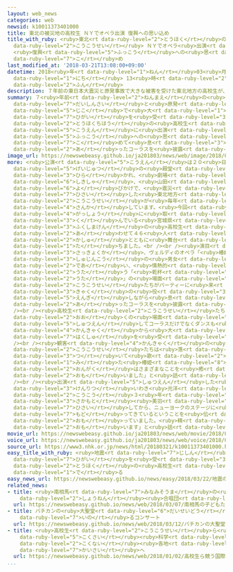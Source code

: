 ```yaml
---
layout: web_news
categories: web
newsid: k10011373401000
title: 東北の被災地の高校生 ＮＹでオペラ出演 復興への思い込め
title_with_ruby: <ruby>東北<rt data-ruby-level="2">とうほく</rt></ruby>の<ruby>被災地<rt data-ruby-level="7">ひさいち</rt></ruby>の<ruby>高校生<rt
  data-ruby-level="2">こうこうせい</rt></ruby> ＮＹでオペラ<ruby>出演<rt data-ruby-level="5">しゅつえん</rt></ruby>
  <ruby>復興<rt data-ruby-level="5">ふっこう</rt></ruby>への<ruby>思<rt data-ruby-level="7">おも</rt></ruby>い<ruby>込<rt
  data-ruby-level="7">こ</rt></ruby>め
last_modified_at: '2018-03-21T13:08:00+09:00'
datetime: 2018<ruby>年<rt data-ruby-level="1">ねん</rt></ruby>03<ruby>月<rt data-ruby-level="1">がつ</rt></ruby>21<ruby>日<rt
  data-ruby-level="1">にち</rt></ruby> 13<ruby>時<rt data-ruby-level="2">じ</rt></ruby>08<ruby>分<rt
  data-ruby-level="2">ふん</rt></ruby>
description: ７年前の東日本大震災と原発事故で大きな被害を受けた東北地方の高校生が、アメリカ・ニューヨークでオペラの公演に出演し、復興への思いを込めて息の合ったコーラスを披露しました。
summary: ７<ruby>年前<rt data-ruby-level="2">ねんまえ</rt></ruby>の<ruby>東日本<rt data-ruby-level="2">ひがしにほん</rt></ruby><ruby>大震災<rt
  data-ruby-level="7">だいしんさい</rt></ruby>と<ruby>原発<rt data-ruby-level="3">げんぱつ</rt></ruby><ruby>事故<rt
  data-ruby-level="5">じこ</rt></ruby>で<ruby>大<rt data-ruby-level="1">おお</rt></ruby>きな<ruby>被害<rt
  data-ruby-level="7">ひがい</rt></ruby>を<ruby>受<rt data-ruby-level="3">う</rt></ruby>けた<ruby>東北地方<rt
  data-ruby-level="2">とうほくちほう</rt></ruby>の<ruby>高校生<rt data-ruby-level="2">こうこうせい</rt></ruby>が、アメリカ・ニューヨークでオペラの<ruby>公演<rt
  data-ruby-level="5">こうえん</rt></ruby>に<ruby>出演<rt data-ruby-level="5">しゅつえん</rt></ruby>し、<ruby>復興<rt
  data-ruby-level="5">ふっこう</rt></ruby>への<ruby>思<rt data-ruby-level="2">おも</rt></ruby>いを<ruby>込<rt
  data-ruby-level="7">こ</rt></ruby>めて<ruby>息<rt data-ruby-level="3">いき</rt></ruby>の<ruby>合<rt
  data-ruby-level="2">あ</rt></ruby>ったコーラスを<ruby>披露<rt data-ruby-level="7">ひろう</rt></ruby>しました。
image_url: https://newswebeasy.github.io/ja201803/news/web/image/2018/03/21/K10011373401_1803211309_1803211310_01_03.jpg
more: <ruby>公演<rt data-ruby-level="5">こうえん</rt></ruby>は２０<ruby>日<rt data-ruby-level="1">にち</rt></ruby>にニューヨークにある<ruby>芸術<rt
  data-ruby-level="5">げいじゅつ</rt></ruby>の<ruby>殿堂<rt data-ruby-level="7">でんどう</rt></ruby>、リンカーンセンターで<ruby>開<rt
  data-ruby-level="3">ひら</rt></ruby>かれ、<ruby>劇場<rt data-ruby-level="6">げきじょう</rt></ruby>のオーケストラの<ruby>指揮者<rt
  data-ruby-level="6">しきしゃ</rt></ruby>、<ruby>山田<rt data-ruby-level="1">やまだ</rt></ruby>あつしさんの<ruby>呼<rt
  data-ruby-level="6">よ</rt></ruby>びかけで、<ruby>震災<rt data-ruby-level="7">しんさい</rt></ruby>で<ruby>被災<rt
  data-ruby-level="7">ひさい</rt></ruby>した<ruby>東北地方<rt data-ruby-level="2">とうほくちほう</rt></ruby>の<ruby>高校生<rt
  data-ruby-level="2">こうこうせい</rt></ruby>が<ruby>毎年<rt data-ruby-level="2">まいとし</rt></ruby>、<ruby>参加<rt
  data-ruby-level="4">さんか</rt></ruby>しています。<ruby>今回<rt data-ruby-level="2">こんかい</rt></ruby>は、ミュージカルや<ruby>合唱<rt
  data-ruby-level="4">がっしょう</rt></ruby>に<ruby>取<rt data-ruby-level="3">と</rt></ruby>り<ruby>組<rt
  data-ruby-level="3">く</rt></ruby>んでいる<ruby>宮城県<rt data-ruby-level="8">みやぎけん</rt></ruby>と<ruby>福島県<rt
  data-ruby-level="3">ふくしまけん</rt></ruby>の<ruby>高校生<rt data-ruby-level="2">こうこうせい</rt></ruby><ruby>合<rt
  data-ruby-level="2">あ</rt></ruby>わせて４６<ruby>人<rt data-ruby-level="1">にん</rt></ruby>がオペラ<ruby>歌手<rt
  data-ruby-level="2">かしゅ</rt></ruby>とともに<ruby>舞台<rt data-ruby-level="7">ぶたい</rt></ruby>に<ruby>立<rt
  data-ruby-level="1">た</rt></ruby>ちました。<br /><br /><ruby>演目<rt data-ruby-level="5">えんもく</rt></ruby>はイタリアの<ruby>作曲家<rt
  data-ruby-level="3">さっきょくか</rt></ruby>、ヴェルディのオペラ「<ruby>椿姫<rt data-ruby-level="8">つばき</rt></ruby>」で、<ruby>主人公<rt
  data-ruby-level="3">しゅじんこう</rt></ruby>の<ruby>男女<rt data-ruby-level="1">だんじょ</rt></ruby>がパーティで<ruby>出会<rt
  data-ruby-level="2">であ</rt></ruby>い、<ruby>情熱的<rt data-ruby-level="5">じょうねつてき</rt></ruby>に<ruby>歌<rt
  data-ruby-level="2">うた</rt></ruby>う「<ruby>乾杯<rt data-ruby-level="7">かんぱい</rt></ruby>の<ruby>歌<rt
  data-ruby-level="2">うた</rt></ruby>」の<ruby>場面<rt data-ruby-level="3">ばめん</rt></ruby>では、<ruby>高校生<rt
  data-ruby-level="2">こうこうせい</rt></ruby>たちがパーティーに<ruby>来<rt data-ruby-level="2">き</rt></ruby>た<ruby>客<rt
  data-ruby-level="3">きゃく</rt></ruby>の<ruby>役<rt data-ruby-level="3">やく</rt></ruby>として<ruby>演技<rt
  data-ruby-level="5">えんぎ</rt></ruby>しながら<ruby>息<rt data-ruby-level="3">いき</rt></ruby>の<ruby>合<rt
  data-ruby-level="2">あ</rt></ruby>ったコーラスを<ruby>披露<rt data-ruby-level="7">ひろう</rt></ruby>しました。<br
  /><br /><ruby>高校生<rt data-ruby-level="2">こうこうせい</rt></ruby>たちは、このほかにも<ruby>多<rt
  data-ruby-level="2">おお</rt></ruby>くの<ruby>場面<rt data-ruby-level="3">ばめん</rt></ruby>に<ruby>出演<rt
  data-ruby-level="5">しゅつえん</rt></ruby>してコーラスだけでなくダンスも<ruby>披露<rt data-ruby-level="7">ひろう</rt></ruby>し、<ruby>観客<rt
  data-ruby-level="4">かんきゃく</rt></ruby>から<ruby>大<rt data-ruby-level="1">おお</rt></ruby>きな<ruby>拍手<rt
  data-ruby-level="7">はくしゅ</rt></ruby>を<ruby>受<rt data-ruby-level="3">う</rt></ruby>けていました。<br
  /><br /><ruby>観客<rt data-ruby-level="4">かんきゃく</rt></ruby>の<ruby>女性<rt data-ruby-level="5">じょせい</rt></ruby>は「<ruby>高校生<rt
  data-ruby-level="2">こうこうせい</rt></ruby>たちは<ruby>落<rt data-ruby-level="3">お</rt></ruby>ち<ruby>着<rt
  data-ruby-level="3">つ</rt></ruby>いて<ruby>歌<rt data-ruby-level="2">うた</rt></ruby>っていて、これまでに<ruby>見<rt
  data-ruby-level="1">み</rt></ruby>た<ruby>椿姫<rt data-ruby-level="8">つばき</rt></ruby>でいちばんよかったです。<ruby>音楽<rt
  data-ruby-level="2">おんがく</rt></ruby>はさまざまなことを<ruby>癒<rt data-ruby-level="8">い</rt></ruby>やすのだと<ruby>思<rt
  data-ruby-level="2">おも</rt></ruby>いました」と<ruby>話<rt data-ruby-level="2">はな</rt></ruby>していました。<br
  /><br /><ruby>出演<rt data-ruby-level="5">しゅつえん</rt></ruby>した<ruby>福島<rt data-ruby-level="3">ふくしま</rt></ruby><ruby>県立<rt
  data-ruby-level="3">けんりつ</rt></ruby>いわき<ruby>光洋<rt data-ruby-level="3">こうよう</rt></ruby><ruby>高校<rt
  data-ruby-level="2">こうこう</rt></ruby>３<ruby>年<rt data-ruby-level="1">ねん</rt></ruby>の<ruby>坂本<rt
  data-ruby-level="3">さかもと</rt></ruby><ruby>美羽<rt data-ruby-level="8">みう</rt></ruby>さんは「<ruby>被災<rt
  data-ruby-level="7">ひさい</rt></ruby>してから、ニューヨークのステージに<ruby>立<rt data-ruby-level="1">た</rt></ruby>てるまでに<ruby>戻<rt
  data-ruby-level="7">もど</rt></ruby>ってきているということを<ruby>伝<rt data-ruby-level="4">つた</rt></ruby>えたいと<ruby>思<rt
  data-ruby-level="2">おも</rt></ruby>っていました。<ruby>精<rt data-ruby-level="5">せい</rt></ruby>いっぱいできたと<ruby>思<rt
  data-ruby-level="2">おも</rt></ruby>います」と<ruby>話<rt data-ruby-level="2">はな</rt></ruby>していました。
movie_url: https://newswebeasy.github.io/ja201803/news/web/movie/2018/03/21/k10011373401_201803211309_201803211310.mp4
voice_url: https://newswebeasy.github.io/ja201803/news/web/voice/2018/03/21/k10011373401_201803211309_201803211310.mp3
source_url: https://www3.nhk.or.jp/news/html/20180321/k10011373401000.html
easy_title_with_ruby: <ruby>地震<rt data-ruby-level="7">じしん</rt></ruby>の<ruby>被害<rt
  data-ruby-level="7">ひがい</rt></ruby>を<ruby>受<rt data-ruby-level="3">う</rt></ruby>けた<ruby>東北<rt
  data-ruby-level="2">とうほく</rt></ruby>の<ruby>高校生<rt data-ruby-level="2">こうこうせい</rt></ruby>がアメリカでオペラに<ruby>出<rt
  data-ruby-level="1">で</rt></ruby>る
easy_news_url: https://newswebeasy.github.io/news/easy/2018/03/22/地震の被害を受けた東北の高校生がアメリカでオペラに出る
related_news:
- title: <ruby>南相馬<rt data-ruby-level="7">みなみそうま</rt></ruby>の<ruby>子<rt data-ruby-level="1">こ</rt></ruby>どもたちがウィーン<ruby>少年<rt
    data-ruby-level="2">しょうねん</rt></ruby><ruby>合唱団<rt data-ruby-level="5">がっしょうだん</rt></ruby>とコンサート
  url: https://newswebeasy.github.io/news/web/2018/03/07/南相馬の子どもたちがウィーン少年合唱団とコンサート
- title: バチカンの<ruby>大聖堂<rt data-ruby-level="6">だいせいどう</rt></ruby>で<ruby>復興<rt data-ruby-level="5">ふっこう</rt></ruby><ruby>祈<rt
    data-ruby-level="7">いの</rt></ruby>るコンサート
  url: https://newswebeasy.github.io/news/web/2018/03/12/バチカンの大聖堂で復興祈るコンサート
- title: <ruby>高校生<rt data-ruby-level="2">こうこうせい</rt></ruby>ら<ruby>競<rt data-ruby-level="7">きそ</rt></ruby>う「<ruby>国際<rt
    data-ruby-level="5">こくさい</rt></ruby><ruby>科学<rt data-ruby-level="2">かがく</rt></ruby>オリンピック」<ruby>国内<rt
    data-ruby-level="2">こくない</rt></ruby><ruby>各地<rt data-ruby-level="4">かくち</rt></ruby>で<ruby>開催<rt
    data-ruby-level="7">かいさい</rt></ruby>へ
  url: https://newswebeasy.github.io/news/web/2018/01/02/高校生ら競う国際科学オリンピック国内各地で開催へ
...
```

